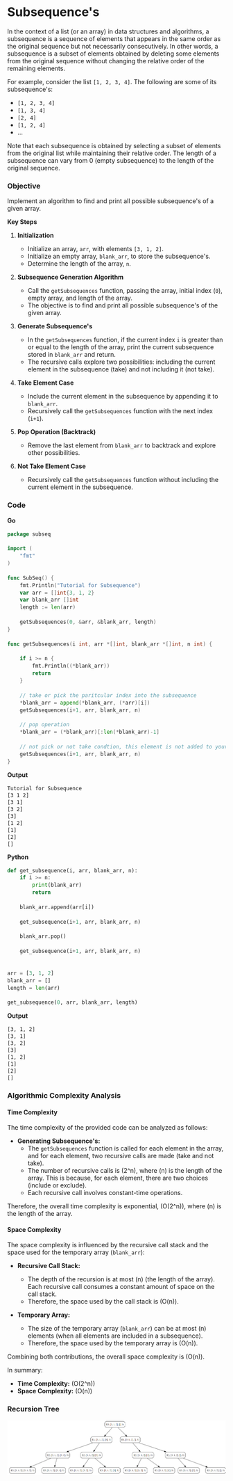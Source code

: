 # Subsequence's

In the context of a list (or an array) in data structures and algorithms, a subsequence is a sequence of elements that appears in the same order as the original sequence but not necessarily consecutively. In other words, a subsequence is a subset of elements obtained by deleting some elements from the original sequence without changing the relative order of the remaining elements.

For example, consider the list `[1, 2, 3, 4]`. The following are some of its subsequence's:

- `[1, 2, 3, 4]`
- `[1, 3, 4]`
- `[2, 4]`
- `[1, 2, 4]`
- ...

Note that each subsequence is obtained by selecting a subset of elements from the original list while maintaining their relative order. The length of a subsequence can vary from 0 (empty subsequence) to the length of the original sequence.


### Objective

Implement an algorithm to find and print all possible subsequence's of a given array.

**Key Steps**

1. **Initialization**
    
    - Initialize an array, `arr`, with elements `[3, 1, 2]`.
    - Initialize an empty array, `blank_arr`, to store the subsequence's.
    - Determine the length of the array, `n`.
2. **Subsequence Generation Algorithm**
    
    - Call the `getSubsequences` function, passing the array, initial index (`0`), empty array, and length of the array.
    - The objective is to find and print all possible subsequence's of the given array.
3. **Generate Subsequence's**
    
    - In the `getSubsequences` function, if the current index `i` is greater than or equal to the length of the array, print the current subsequence stored in `blank_arr` and return.
    - The recursive calls explore two possibilities: including the current element in the subsequence (take) and not including it (not take).
4. **Take Element Case**
    
    - Include the current element in the subsequence by appending it to `blank_arr`.
    - Recursively call the `getSubsequences` function with the next index (`i+1`).
5. **Pop Operation (Backtrack)**
    
    - Remove the last element from `blank_arr` to backtrack and explore other possibilities.
6. **Not Take Element Case**
    
    - Recursively call the `getSubsequences` function without including the current element in the subsequence.


### Code
**Go**
```go
package subseq

import (
	"fmt"
)

func SubSeq() {
	fmt.Println("Tutorial for Subsequence")
	var arr = []int{3, 1, 2}
	var blank_arr []int
	length := len(arr)

	getSubsequences(0, &arr, &blank_arr, length)
}

func getSubsequences(i int, arr *[]int, blank_arr *[]int, n int) {

	if i >= n {
		fmt.Println((*blank_arr))
		return
	}

	// take or pick the paritcular index into the subsequence
	*blank_arr = append(*blank_arr, (*arr)[i])
	getSubsequences(i+1, arr, blank_arr, n)

	// pop operation
	*blank_arr = (*blank_arr)[:len(*blank_arr)-1]

	// not pick or not take condtion, this element is not added to your subsequence
	getSubsequences(i+1, arr, blank_arr, n)
}
```

**Output**
```
Tutorial for Subsequence
[3 1 2]
[3 1]
[3 2]
[3]
[1 2]
[1]
[2]
[]
```

**Python**
```python
def get_subsequence(i, arr, blank_arr, n):
    if i >= n:
        print(blank_arr)
        return

    blank_arr.append(arr[i])

    get_subsequence(i+1, arr, blank_arr, n)

    blank_arr.pop()

    get_subsequence(i+1, arr, blank_arr, n)


arr = [3, 1, 2]
blank_arr = []
length = len(arr)

get_subsequence(0, arr, blank_arr, length)
```

**Output**
```
[3, 1, 2]
[3, 1]
[3, 2]
[3]
[1, 2]
[1]
[2]
[]
```
### Algorithmic Complexity Analysis
#### Time Complexity
The time complexity of the provided code can be analyzed as follows:

- **Generating Subsequence's:**
  - The `getSubsequences` function is called for each element in the array, and for each element, two recursive calls are made (take and not take).
  - The number of recursive calls is \(2^n\), where \(n\) is the length of the array. This is because, for each element, there are two choices (include or exclude).
  - Each recursive call involves constant-time operations.

Therefore, the overall time complexity is exponential, \(O(2^n)\), where \(n\) is the length of the array.

#### Space Complexity
The space complexity is influenced by the recursive call stack and the space used for the temporary array (`blank_arr`):

- **Recursive Call Stack:**
  - The depth of the recursion is at most \(n\) (the length of the array). Each recursive call consumes a constant amount of space on the call stack.
  - Therefore, the space used by the call stack is \(O(n)\).

- **Temporary Array:**
  - The size of the temporary array (`blank_arr`) can be at most \(n\) elements (when all elements are included in a subsequence).
  - Therefore, the space used by the temporary array is \(O(n)\).

Combining both contributions, the overall space complexity is \(O(n)\).

In summary:
- **Time Complexity:** \(O(2^n)\)
- **Space Complexity:** \(O(n)\)

### Recursion Tree
![subsequence.png](img/subsequence.png)